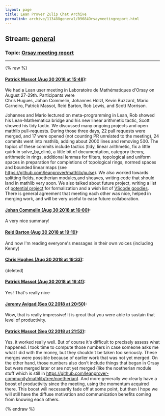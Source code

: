 ```yaml
---
layout: page
title: Lean Prover Zulip Chat Archive 
permalink: archive/113488general/09684Orsaymeetingreport.html
---
```


## Stream: [general](index.html)
### Topic: [Orsay meeting report](09684Orsaymeetingreport.html)

---


{% raw %}
#### [ Patrick Massot (Aug 30 2018 at 15:48)](https://leanprover.zulipchat.com/#narrow/stream/113488-general/topic/Orsay%20meeting%20report/near/133061127):
<p>We had a Lean user meeting in Laboratoire de Mathématiques d'Orsay on August 27-29th. Participants were <br>
Chris Hugues, Johan Commelin, Johannes Hölzl, Kevin Buzzard, Mario Carneiro, Patrick Massot, Reid Barton, Rob Lewis, and Scott Morrison. </p>
<p>Johannes and Mario lectured on meta-programming in Lean, Rob showed his Lean-Mathematica bridge and his new linear arithmetic tactic, Scott showed his tidy tactic. We discussed many ongoing projects and open mathlib pull-requests. During those three days, 22 pull requests were merged, and 17 were opened (not counting PR unrelated to the meeting), 24 commits went into mathlib, adding about 2000 lines and removing 500. The topics of these commits include tactics (tidy, linear arithmetic, fix a little quirk in solve_by_elim), a little bit of documentation, category theory, arithmetic in rings, additional lemmas for filters, topological and uniform spaces in preparation for completions of topological rings, normed spaces and bounded linear maps (see <a href="https://github.com/leanprover/mathlib/pulse" target="_blank" title="https://github.com/leanprover/mathlib/pulse">https://github.com/leanprover/mathlib/pulse</a>). We also worked towards splitting fields, noetherian modules,and sheaves, writing code that should land in mathlib very soon. We also talked about future project, writing a list of <a href="https://github.com/leanprover-community/mathlib/wiki/Potential-projects" target="_blank" title="https://github.com/leanprover-community/mathlib/wiki/Potential-projects">potential project</a> for formalization and a wish list of <a href="https://github.com/leanprover-community/mathlib/wiki/VScode-goodies" target="_blank" title="https://github.com/leanprover-community/mathlib/wiki/VScode-goodies">VScode goodies</a>. There is general agreement that meeting each other was nice, helped in merging work, and will be very useful to ease future collaboration.</p>

#### [ Johan Commelin (Aug 30 2018 at 16:00)](https://leanprover.zulipchat.com/#narrow/stream/113488-general/topic/Orsay%20meeting%20report/near/133061914):
<p>A very nice summary!</p>

#### [ Reid Barton (Aug 30 2018 at 19:19)](https://leanprover.zulipchat.com/#narrow/stream/113488-general/topic/Orsay%20meeting%20report/near/133073012):
<p>And now I'm reading everyone's messages in their own voices (including Kenny)</p>

#### [ Chris Hughes (Aug 30 2018 at 19:33)](https://leanprover.zulipchat.com/#narrow/stream/113488-general/topic/Orsay%20meeting%20report/near/133073724):
<p>(deleted)</p>

#### [ Patrick Massot (Aug 30 2018 at 19:41)](https://leanprover.zulipchat.com/#narrow/stream/113488-general/topic/Orsay%20meeting%20report/near/133074254):
<p>Yes! That's really nice</p>

#### [ Jeremy Avigad (Sep 02 2018 at 20:50)](https://leanprover.zulipchat.com/#narrow/stream/113488-general/topic/Orsay%20meeting%20report/near/133224728):
<p>Wow, that is really impressive! It is great that you were able to sustain that level of productivity.</p>

#### [ Patrick Massot (Sep 02 2018 at 21:52)](https://leanprover.zulipchat.com/#narrow/stream/113488-general/topic/Orsay%20meeting%20report/near/133226474):
<p>Yes, it worked really well. But of course it's difficult to precisely assess what happened. I took time to compute those numbers in case someone asks me what I did with the money, but they shouldn't be taken too seriously. These merges were possible because of earlier work that was not yet merged. On the other hand, those numbers also don't include things that began in Orsay but were merged later or are not yet merged (like the noetherian module stuff which is still in <a href="https://github.com/leanprover-community/mathlib/tree/noetherian" target="_blank" title="https://github.com/leanprover-community/mathlib/tree/noetherian">https://github.com/leanprover-community/mathlib/tree/noetherian</a>). And more generally we clearly have a boost of productivity since the meeting, using the momentum acquired there. This boost will necessarily fade off at some point, but then I hope we will still have the diffuse motivation and communication benefits coming from knowing each others.</p>


{% endraw %}
